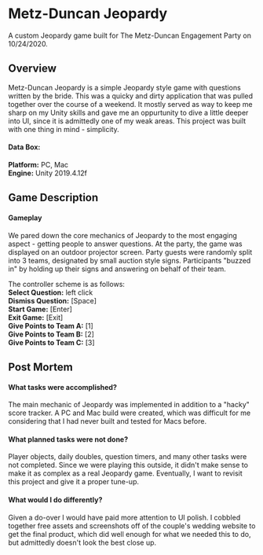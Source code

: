 # Metz-Duncan Jeopardy 
A custom Jeopardy game built for The Metz-Duncan Engagement Party on 10/24/2020.

## Overview  
Metz-Duncan Jeopardy is a simple Jeopardy style game with questions written by the bride. This was a quicky and dirty application that was pulled together over the course of a weekend. It mostly served as way to keep me sharp on my Unity skills and gave me an oppurtunity to dive a little deeper into UI, since it is admittedly one of my weak areas. This project was built with one thing in mind - simplicity.  

#### Data Box:   
**Platform:** PC, Mac  
**Engine:** Unity 2019.4.12f


## Game Description  
#### Gameplay  
We pared down the core mechanics of Jeopardy to the most engaging aspect - getting people to answer questions. At the party, the game was displayed on an outdoor projector screen. Party guests were randomly split into 3 teams, designated by small auction style signs. Participants "buzzed in" by holding up their signs and answering on behalf of their team.  

The controller scheme is as follows:  
**Select Question:** left click  
**Dismiss Question:** [Space]  
**Start Game:**  [Enter]  
**Exit Game:** [Exit]  
**Give Points to Team A:** [1]  
**Give Points to Team B:** [2]  
**Give Points to Team C:** [3]  



## Post Mortem  
#### What tasks were accomplished?  
The main mechanic of Jeopardy was implemented in addition to a "hacky" score tracker. A PC and Mac build were created, which was difficult for me considering that I had never built and tested for Macs before.

#### What planned tasks were not done?  
Player objects, daily doubles, question timers, and many other tasks were not completed. Since we were playing this outside, it didn't make sense to make it as complex as a real Jeopardy game. Eventually, I want to revisit this project and give it a proper tune-up.

#### What would I do differently?  
Given a do-over I would have paid more attention to UI polish. I cobbled together free assets and screenshots off of the couple's wedding website to get the final product, which did well enough for what we needed this to do, but admittedly doesn't look the best close up.
